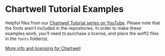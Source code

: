 # Chartwell Tutorial Examples

Helpful files from our [Chartwell Tutorial series on YouTube](https://www.youtube.com/playlist?list=PLPkU57tY_TiYVCo6TsJfTKZ-HagInHarZ). Please note that the fonts aren’t included in the repositories. In order to make these examples work, you’ll need to purchase a license, and place the woff2 files in the `fonts` folder(s).

[More info and licensing for Chartwell](https://www.vectrotype.com/chartwell)